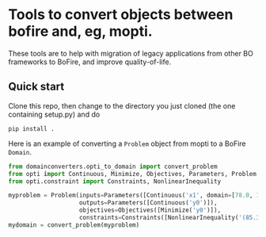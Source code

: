 # Tools to convert objects between bofire and, eg, mopti.

These tools are to help with migration of legacy applications from other BO frameworks to BoFire, and improve quality-of-life.

## Quick start

Clone this repo, then change to the directory you just cloned (the one containing setup.py) and do 

`pip install .`

Here is an example of converting a `Problem` object from mopti to a BoFire `Domain`.

```python
from domainconverters.opti_to_domain import convert_problem
from opti import Continuous, Minimize, Objectives, Parameters, Problem
from opti.constraint import Constraints, NonlinearInequality

myproblem = Problem(inputs=Parameters([Continuous('x1', domain=[78.0, 102.0]), Continuous('x2', domain=[33.0, 45.0])]),
                    outputs=Parameters([Continuous('y0')]),
                    objectives=Objectives([Minimize('y0')]),
                    constraints=Constraints([NonlinearInequality('(85.334407 + 0.0056858 * x2 * x1 ) - 92.0')]))
mydomain = convert_problem(myproblem)
```
